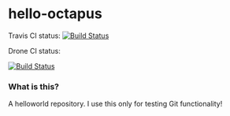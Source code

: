 hello-octapus
=============

Travis CI status:
[![Build Status](https://travis-ci.org/drmalex07/hello-octapus.svg?branch=maven-example)](https://travis-ci.org/drmalex07/hello-octapus)

Drone CI status:

[![Build Status](https://ci.dev-1.opertusmundi.eu:9443/api/badges/drmalex07/hello-octapus/status.svg?ref=refs/heads/maven-example)](https://ci.dev-1.opertusmundi.eu:9443/drmalex07/hello-octapus)

### What is this?

A helloworld repository. I use this only for testing Git functionality!

